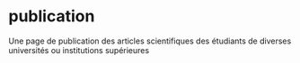 # publication
Une page de publication des articles scientifiques des étudiants de diverses universités ou institutions supérieures
